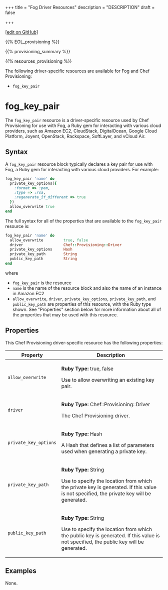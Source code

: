 +++
title = "Fog Driver Resources"
description = "DESCRIPTION"
draft = false




  
    
    
    
    
+++    

[\[edit on
GitHub\]](https://github.com/chef/chef-web-docs/blob/master/chef_master/source/provisioning_fog.rst)

{{% EOL_provisioning %}}

{{% provisioning_summary %}}

{{% resources_provisioning %}}

The following driver-specific resources are available for Fog and Chef
Provisioning:

-   `fog_key_pair`

fog_key_pair
==============

The `fog_key_pair` resource is a driver-specific resource used by Chef
Provisioning for use with Fog, a Ruby gem for interacting with various
cloud providers, such as Amazon EC2, CloudStack, DigitalOcean, Google
Cloud Platform, Joyent, OpenStack, Rackspace, SoftLayer, and vCloud Air.

Syntax
------

A `fog_key_pair` resource block typically declares a key pair for use
with Fog, a Ruby gem for interacting with various cloud providers. For
example:

``` ruby
fog_key_pair 'name' do
  private_key_options({
    :format => :pem,
    :type => :rsa,
    :regenerate_if_different => true
  })
  allow_overwrite true
end
```

The full syntax for all of the properties that are available to the
`fog_key_pair` resource is:

``` ruby
fog_key_pair 'name' do
  allow_overwrite         true, false
  driver                  Chef::Provisioning::Driver
  private_key_options     Hash
  private_key_path        String
  public_key_path         String
end
```

where

-   `fog_key_pair` is the resource
-   `name` is the name of the resource block and also the name of an
    instance in Amazon EC2
-   `allow_overwrite`, `driver`, `private_key_options`,
    `private_key_path`, and `public_key_path` are properties of this
    resource, with the Ruby type shown. See "Properties" section below
    for more information about all of the properties that may be used
    with this resource.

Properties
----------

This Chef Provisioning driver-specific resource has the following
properties:

<table>
<colgroup>
<col style="width: 25%" />
<col style="width: 75%" />
</colgroup>
<thead>
<tr class="header">
<th>Property</th>
<th>Description</th>
</tr>
</thead>
<tbody>
<tr class="odd">
<td><p><code>allow_overwrite</code></p></td>
<td><p><strong>Ruby Type:</strong> true, false</p>
<p>Use to allow overwriting an existing key pair.</p></td>
</tr>
<tr class="even">
<td><p><code>driver</code></p></td>
<td><p><strong>Ruby Type:</strong> Chef::Provisioning::Driver</p>
<p>The Chef Provisioning driver.</p></td>
</tr>
<tr class="odd">
<td><p><code>private_key_options</code></p></td>
<td><p><strong>Ruby Type:</strong> Hash</p>
<p>A Hash that defines a list of parameters used when generating a private key.</p></td>
</tr>
<tr class="even">
<td><p><code>private_key_path</code></p></td>
<td><p><strong>Ruby Type:</strong> String</p>
<p>Use to specify the location from which the private key is generated. If this value is not specified, the private key will be generated.</p></td>
</tr>
<tr class="odd">
<td><p><code>public_key_path</code></p></td>
<td><p><strong>Ruby Type:</strong> String</p>
<p>Use to specify the location from which the public key is generated. If this value is not specified, the public key will be generated.</p></td>
</tr>
</tbody>
</table>

Examples
--------

None.
